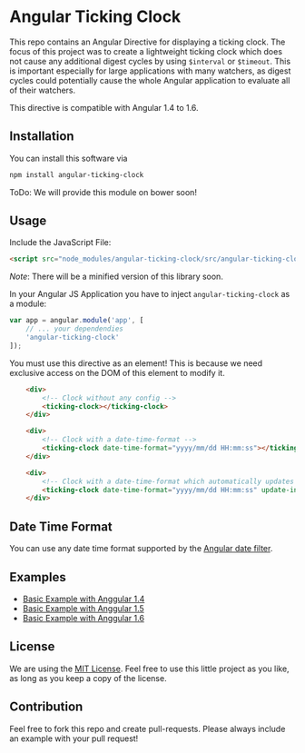 # Angular Ticking Clock

This repo contains an Angular Directive for displaying a ticking clock. The focus of this project was to create
a lightweight ticking clock which does not cause any additional digest cycles by using ``$interval`` or ``$timeout``. 
This is important especially for large applications with many watchers, as digest cycles could potentially cause the
whole Angular application to evaluate all of their watchers.

This directive is compatible with Angular 1.4 to 1.6. 

## Installation
You can install this software via
```bash
npm install angular-ticking-clock
```

ToDo: We will provide this module on bower soon!


## Usage
Include the JavaScript File:
```HTML
<script src="node_modules/angular-ticking-clock/src/angular-ticking-clock.js"></script>
```
*Note*: There will be a minified version of this library soon.

In your Angular JS Application you have to inject ``angular-ticking-clock`` as a module:
```javascript
var app = angular.module('app', [
	// ... your dependendies
	'angular-ticking-clock'
]);
```

You must use this directive as an element! This is because we need exclusive access on the DOM of this element to modify it.
```HTML
    <div>
	    <!-- Clock without any config -->
	    <ticking-clock></ticking-clock>
	</div>

	<div>
	    <!-- Clock with a date-time-format -->
	    <ticking-clock date-time-format="yyyy/mm/dd HH:mm:ss"></ticking-clock>
	</div>

	<div>
	    <!-- Clock with a date-time-format which automatically updates -->
	    <ticking-clock date-time-format="yyyy/mm/dd HH:mm:ss" update-interval="1000"></ticking-clock>
	</div>
```

## Date Time Format
You can use any date time format supported by the [Angular date filter](https://docs.angularjs.org/api/ng/filter/date).

## Examples

* [Basic Example with Anggular 1.4](examples/basic.ng1414.html)
* [Basic Example with Anggular 1.5](examples/basic.ng1511.html)
* [Basic Example with Anggular 1.6](examples/basic.ng1602.html)


## License
We are using the [MIT License](LICENSE). Feel free to use this little project as you like, as long as you keep a copy of the license.

## Contribution
Feel free to fork this repo and create pull-requests. Please always include an example with your pull request!